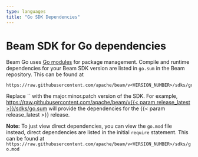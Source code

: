 ```yaml
---
type: languages
title: "Go SDK Dependencies"
---
```

<!--
Licensed under the Apache License, Version 2.0 (the "License");
you may not use this file except in compliance with the License.
You may obtain a copy of the License at

http://www.apache.org/licenses/LICENSE-2.0

Unless required by applicable law or agreed to in writing, software
distributed under the License is distributed on an "AS IS" BASIS,
WITHOUT WARRANTIES OR CONDITIONS OF ANY KIND, either express or implied.
See the License for the specific language governing permissions and
limitations under the License.
-->

# Beam SDK for Go dependencies

Beam Go uses [Go modules](https://go.dev/blog/using-go-modules) for package management.
Compile and runtime dependencies for your Beam SDK version are listed in `go.sum` in the Beam repository.
This can be found at

```
https://raw.githubusercontent.com/apache/beam/v<VERSION_NUMBER>/sdks/go.sum
```

<p class="paragraph-wrap">Replace `<VERSION_NUMBER>` with the major.minor.patch version of the SDK. For example, <a href="https://raw.githubusercontent.com/apache/beam/v{{< param release_latest >}}/sdks/go.sum" target="_blank" rel="noopener noreferrer">https://raw.githubusercontent.com/apache/beam/v{{< param release_latest >}}/sdks/go.sum</a> will provide the dependencies for the {{< param release_latest >}} release.</p>

**Note:** To just view direct dependencies, you can view the `go.mod` file instead, direct dependencies
are listed in the initial `require` statement. This can be found at `https://raw.githubusercontent.com/apache/beam/v<VERSION_NUMBER>/sdks/go.mod`
